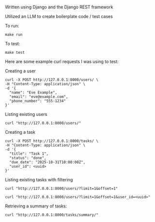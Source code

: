 Written using Django and the Django REST framework

Utilized an LLM to create boilerplate code / test cases

To run:

```
make run
```

To test:
```
make test
```

Here are some example curl requests I was using to test:

Creating a user
```
curl -X POST http://127.0.0.1:8000/users/ \
-H "Content-Type: application/json" \
-d '{
  "name": "Eve Example",
  "email": "eve@example.com",
  "phone_number": "555-1234"
}'
```

Listing existing users
```
curl "http://127.0.0.1:8000/users/"
```

Creating a task
```
curl -X POST http://127.0.0.1:8000/tasks/ \
-H "Content-Type: application/json" \
-d '{
  "title": "Task 1",
  "status": "done",
  "due_date": "2025-10-31T10:00:00Z",
  "user_id": <uuid>
}'
```

Listing existing tasks with filtering
```
curl "http://127.0.0.1:8000/users/?limit=1&offset=1"
```

```
curl "http://127.0.0.1:8000/users/?limit=1&offset=1&user_id=<uuid>"
```

Retrieving a summary of tasks:
```
curl "http://127.0.0.1:8000/tasks/summary/"
```